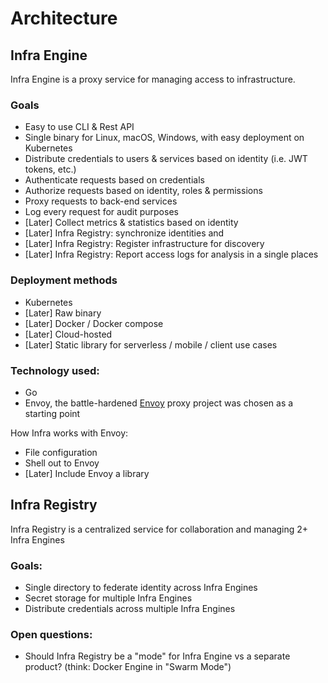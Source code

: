 # Architecture

## Infra Engine

Infra Engine is a proxy service for managing access to infrastructure.

### Goals
* Easy to use CLI & Rest API
* Single binary for Linux, macOS, Windows, with easy deployment on Kubernetes
* Distribute credentials to users & services based on identity (i.e. JWT tokens, etc.)
* Authenticate requests based on credentials
* Authorize requests based on identity, roles & permissions
* Proxy requests to back-end services
* Log every request for audit purposes
* [Later] Collect metrics & statistics based on identity
* [Later] Infra Registry: synchronize identities and 
* [Later] Infra Registry: Register infrastructure for discovery
* [Later] Infra Registry: Report access logs for analysis in a single places

### Deployment methods
* Kubernetes
* [Later] Raw binary
* [Later] Docker / Docker compose
* [Later] Cloud-hosted
* [Later] Static library for serverless / mobile / client use cases

### Technology used:
* Go
* Envoy, the battle-hardened [Envoy](https://www.envoyproxy.io/) proxy project was chosen as a starting point

How Infra works with Envoy:
* File configuration
* Shell out to Envoy
* [Later] Include Envoy a library

## Infra Registry

Infra Registry is a centralized service for collaboration and managing 2+ Infra Engines

### Goals:
* Single directory to federate identity across Infra Engines
* Secret storage for multiple Infra Engines
* Distribute credentials across multiple Infra Engines

### Open questions:
* Should Infra Registry be a "mode" for Infra Engine vs a separate product? (think: Docker Engine in "Swarm Mode")

